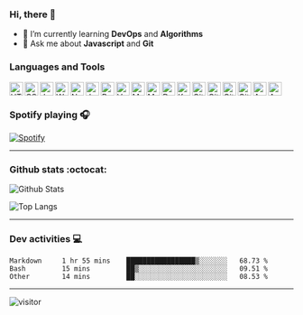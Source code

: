 <h3 align="">Hi, there 👋</h3>

- 🌱 I’m currently learning **DevOps** and **Algorithms**
- 💬 Ask me about **Javascript** and **Git**

### Languages and Tools

<img align="left" alt="HTML5" width="24px" src="https://cdn.jsdelivr.net/gh/devicons/devicon/icons/html5/html5-original.svg" />
<img align="left" alt="CSS3" width="24px" src="https://cdn.jsdelivr.net/gh/devicons/devicon/icons/css3/css3-original.svg" />
<img align="left" alt="JavaScript" width="24px" src="https://cdn.jsdelivr.net/gh/devicons/devicon/icons/javascript/javascript-original.svg" />
<img align="left" alt="Webpack" width="24px" src="https://cdn.jsdelivr.net/gh/devicons/devicon/icons/webpack/webpack-original.svg" />
<img align="left" alt="Node.js" width="24px" src="https://cdn.jsdelivr.net/gh/devicons/devicon/icons/nodejs/nodejs-original.svg" />
<img align="left" alt="Java" width="24px" src="https://cdn.jsdelivr.net/gh/devicons/devicon/icons/java/java-original.svg" />
<img align="left" alt="ReactJS" width="24px" src="https://cdn.jsdelivr.net/gh/devicons/devicon/icons/react/react-original.svg" />
<img align="left" alt="VueJS" width="24px" src="https://cdn.jsdelivr.net/gh/devicons/devicon/icons/vuejs/vuejs-original.svg" />
<img align="left" alt="MongoDB" width="24px" src="https://cdn.jsdelivr.net/gh/devicons/devicon/icons/mongodb/mongodb-original.svg" />
<img align="left" alt="MySQL" width="24px" src="https://cdn.jsdelivr.net/gh/devicons/devicon/icons/mysql/mysql-original.svg" />
<img align="left" alt="Docker" width="24px" src="https://cdn.jsdelivr.net/gh/devicons/devicon/icons/docker/docker-plain.svg" />
<img align="left" alt="Kubernetes" width="24px" src="https://cdn.jsdelivr.net/gh/devicons/devicon/icons/kubernetes/kubernetes-plain.svg" />
<img align="left" alt="Git" width="24px" src="https://cdn.jsdelivr.net/gh/devicons/devicon/icons/git/git-original.svg" />

[<img align="left" alt="GitHub" width="24px" src="https://user-images.githubusercontent.com/3369400/139447912-e0f43f33-6d9f-45f8-be46-2df5bbc91289.png" />](https://github.com/hoyangtsai#gh-dark-mode-only)
[<img align="left" alt="GitHub" width="24px" src="https://user-images.githubusercontent.com/3369400/139448065-39a229ba-4b06-434b-bc67-616e2ed80c8f.png" />](https://github.com/hoyangtsai#gh-light-mode-only)

<img align="left" alt="Gitlab" width="24px" src="https://cdn.jsdelivr.net/gh/devicons/devicon/icons/gitlab/gitlab-original.svg" />
<img align="left" alt="Azure" width="24px" src="https://cdn.jsdelivr.net/gh/devicons/devicon/icons/azure/azure-original.svg" />
<img align="left" alt="AWS" width="24px" src="https://cdn.jsdelivr.net/gh/devicons/devicon/icons/amazonwebservices/amazonwebservices-original.svg" />

<br clear="left"/>

### Spotify playing 🎧

[![Spotify](https://spotify-now-playing-hoyangtsai.vercel.app/api/spotify)](https://open.spotify.com/user/11100258299)

-------

### Github stats :octocat:

![Github Stats](https://github-readme-stats-hoyangtsai.vercel.app/api?username=hoyangtsai&count_private=true&show_icons=true&theme=blueberry)

![Top Langs](https://github-readme-stats-hoyangtsai.vercel.app/api/top-langs/?username=hoyangtsai&theme=blueberry&layout=compact&langs_count=8)

-------

### Dev activities :computer:

<!--START_SECTION:waka-->

```text
Markdown     1 hr 55 mins    █████████████████▒░░░░░░░   68.73 %
Bash         15 mins         ██▒░░░░░░░░░░░░░░░░░░░░░░   09.51 %
Other        14 mins         ██░░░░░░░░░░░░░░░░░░░░░░░   08.53 %
```

<!--END_SECTION:waka-->

-------

<img src="https://visitor-badge.laobi.icu/badge?page_id=hoyangtsai/hoyangtsai" alt="visitor"/>
<!--  ![visitors](https://visitor-badge.glitch.me/badge?page_id=hoyangtsai/hoyangtsai) -->


[twitter]: https://twitter.com/hoyangtsai
[linkedin]: https://linkedin.com/in/hoyangtsai
